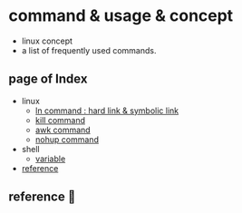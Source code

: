 # command & usage & concept
* linux concept
* a list of frequently used commands.

## <a id="index"></a>page of Index
* linux
    * [ln command : hard link & symbolic link](./linux_ln_command.md)
    * [kill command](./linux_kill_command.md)
    * [awk command](./linux_awk_command.md)
    * [nohup command](./linux_nohup_command.md)
* shell
    * [variable](./shell_variable_command.md)
* [reference](#reference)


## <a id="reference"></a> reference 🚀